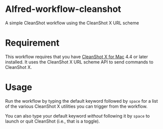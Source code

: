 # Alfred-workflow-cleanshot
A simple CleanShot workflow using the CleanShot X URL scheme

# Requirement

This workflow requires that you have [CleanShot X for Mac](https://cleanshot.com/) 4.4 or later installed. It uses the CleanShot X URL scheme API to send commands to CleanShot X.


# Usage

Run the workflow by typing the default keyword followed by `space` for a list of the various CleanShot X utilities you can trigger from the workflow.

You can also type your default keyword *without* following it by `space` to launch or quit CleanShot (i.e., that is a toggle).
